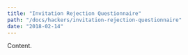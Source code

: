```yaml
---
title: "Invitation Rejection Questionnaire"
path: "/docs/hackers/invitation-rejection-questionnaire"
date: "2018-02-14"
---
```


Content.
